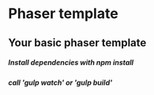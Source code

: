 # Phaser template

## Your basic phaser template

##### Install dependencies with npm install

##### call 'gulp watch' or 'gulp build'

